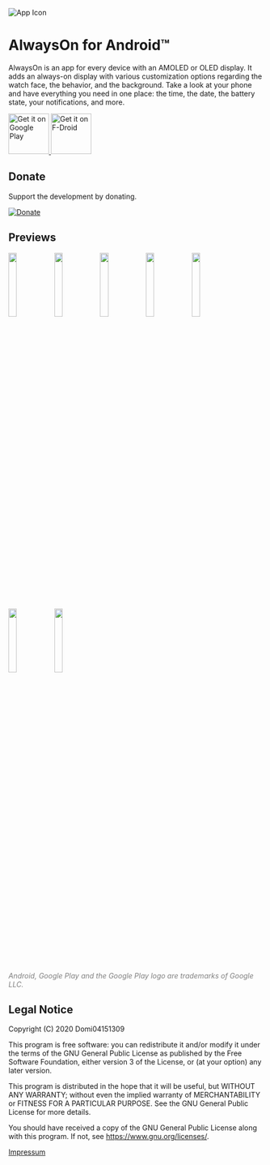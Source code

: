 ![App Icon](https://raw.githubusercontent.com/Domi04151309/AlwaysOn/master/app/src/main/res/mipmap-xxxhdpi/ic_launcher.png)

# AlwaysOn for Android™

AlwaysOn is an app for every device with an AMOLED or OLED display.
It adds an always-on display with various customization options regarding the watch face, the
behavior, and the background.
Take a look at your phone and have everything you need in one place: the time, the date, the battery
state, your notifications, and more.

<a href='https://play.google.com/store/apps/details?id=io.github.domi04151309.alwayson'>
  <img src='https://play.google.com/intl/en_us/badges/images/generic/en_badge_web_generic.png'
  alt='Get it on Google Play'
  height="80"/>
</a>
<a href="https://f-droid.org/packages/io.github.domi04151309.alwayson">
  <img src="https://fdroid.gitlab.io/artwork/badge/get-it-on.png"
  alt="Get it on F-Droid"
  height="80"/>
</a>

## Donate

Support the development by donating.

<a href="https://www.paypal.com/donate/?hosted_button_id=487FTCX52P9WA">
	<img src="https://img.shields.io/badge/-Donate-black?style=for-the-badge&logo=paypal" alt="Donate">
</a>

## Previews

<img src="https://raw.githubusercontent.com/Domi04151309/AlwaysOn/master/fastlane/metadata/android/en-US/images/phoneScreenshots/1.jpg" width="18%" /><img src="https://raw.githubusercontent.com/Domi04151309/AlwaysOn/master/fastlane/metadata/android/en-US/images/phoneScreenshots/2.jpg" width="18%" /><img src="https://raw.githubusercontent.com/Domi04151309/AlwaysOn/master/fastlane/metadata/android/en-US/images/phoneScreenshots/3.jpg" width="18%" /><img src="https://raw.githubusercontent.com/Domi04151309/AlwaysOn/master/fastlane/metadata/android/en-US/images/phoneScreenshots/4.jpg" width="18%" /><img src="https://raw.githubusercontent.com/Domi04151309/AlwaysOn/master/fastlane/metadata/android/en-US/images/phoneScreenshots/5.jpg" width="18%" /><img src="https://raw.githubusercontent.com/Domi04151309/AlwaysOn/master/fastlane/metadata/android/en-US/images/phoneScreenshots/6.jpg" width="18%" /><img src="https://raw.githubusercontent.com/Domi04151309/AlwaysOn/master/fastlane/metadata/android/en-US/images/phoneScreenshots/7.jpg" width="18%" />

<i style="color:gray;">Android, Google Play and the Google Play logo are trademarks of Google
LLC.</i>

## Legal Notice

Copyright (C) 2020 Domi04151309

This program is free software: you can redistribute it and/or modify
it under the terms of the GNU General Public License as published by
the Free Software Foundation, either version 3 of the License, or
(at your option) any later version.

This program is distributed in the hope that it will be useful,
but WITHOUT ANY WARRANTY; without even the implied warranty of
MERCHANTABILITY or FITNESS FOR A PARTICULAR PURPOSE. See the
GNU General Public License for more details.

You should have received a copy of the GNU General Public License
along with this program. If not, see <https://www.gnu.org/licenses/>.

<a href="https://anvil-solutions.com/de/imprint">Impressum</a>
